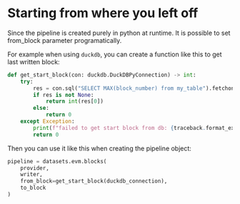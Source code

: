 # Starting from where you left off

Since the pipeline is created purely in python at runtime. It is possible to set from_block parameter
programatically.

For example when using `duckdb`, you can create a function like this to get last written block:

```python
def get_start_block(con: duckdb.DuckDBPyConnection) -> int:
    try:
        res = con.sql("SELECT MAX(block_number) from my_table").fetchone()
        if res is not None:
            return int(res[0])
        else:
            return 0
    except Exception:
        print(f"failed to get start block from db: {traceback.format_exc()}")
        return 0
```

Then you can use it like this when creating the pipeline object:

```python
pipeline = datasets.evm.blocks(
    provider,
    writer,
    from_block=get_start_block(duckdb_connection),
    to_block
)
```
